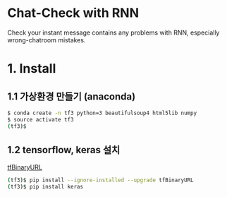 # Chat-Check with RNN
Check your instant message contains any problems with RNN, especially wrong-chatroom mistakes.


# 1. Install

## 1.1 가상환경 만들기 (anaconda)

```bash
$ conda create -n tf3 python=3 beautifulsoup4 html5lib numpy
$ source activate tf3
(tf3)$ 
```
## 1.2 tensorflow, keras 설치
[tfBinaryURL](https://www.tensorflow.org/install/install_linux#the_url_of_the_tensorflow_python_package)

```bash
(tf3)$ pip install --ignore-installed --upgrade tfBinaryURL
(tf3)$ pip install keras
```
